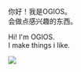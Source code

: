 你好！我是OGIOS。  
会做点感兴趣的东西。

Hi! I'm OGIOS.  
I make things i like.

![](https://github-readme-stats-rho-peach-25.vercel.app/api?username=ogios&count_private=true&show_icons=true&role=OWNER,ORGANIZATION_MEMBER)

